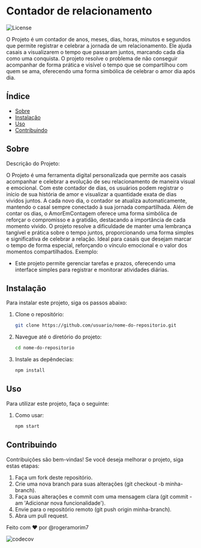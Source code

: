 # Contador de relacionamento

![License](https://img.shields.io/badge/license-MIT-green)

O Projeto é um contador de anos, meses, dias, horas, minutos e segundos que permite registrar e celebrar a jornada de um relacionamento. Ele ajuda casais a visualizarem o tempo que passaram juntos, marcando cada dia como uma conquista. O projeto resolve o problema de não conseguir acompanhar de forma prática e visível o tempo que se compartilhou com quem se ama, oferecendo uma forma simbólica de celebrar o amor dia após dia.

## Índice

- [Sobre](#sobre)
- [Instalação](#instalação)
- [Uso](#uso)
- [Contribuindo](#contribuindo)

## Sobre

Descrição do Projeto:

O Projeto é uma ferramenta digital personalizada que permite aos casais acompanhar e celebrar a evolução de seu relacionamento de maneira visual e emocional. Com este contador de dias, os usuários podem registrar o início de sua história de amor e visualizar a quantidade exata de dias vividos juntos. A cada novo dia, o contador se atualiza automaticamente, mantendo o casal sempre conectado à sua jornada compartilhada.
Além de contar os dias, o AmorEmContagem oferece uma forma simbólica de reforçar o compromisso e a gratidão, destacando a importância de cada momento vivido. O projeto resolve a dificuldade de manter uma lembrança tangível e prática sobre o tempo juntos, proporcionando uma forma simples e significativa de celebrar a relação. Ideal para casais que desejam marcar o tempo de forma especial, reforçando o vínculo emocional e o valor dos momentos compartilhados.
Exemplo:
- Este projeto permite gerenciar tarefas e prazos, oferecendo uma interface simples para registrar e monitorar atividades diárias.

## Instalação

Para instalar este projeto, siga os passos abaixo:

1. Clone o repositório:
   ```bash
   git clone https://github.com/usuario/nome-do-repositorio.git

2. Navegue até o diretório do projeto:
   ```bash
   cd nome-do-repositorio
3. Instale as depêndecias:
   ```bash
   npm install

## Uso

Para utilizar este projeto, faça o seguinte:

1. Como usar:
   ```bash
   npm start

## Contribuindo
Contribuições são bem-vindas! Se você deseja melhorar o projeto, siga estas etapas:

1. Faça um fork deste repositório.
2. Crie uma nova branch para suas alterações (git checkout -b minha-branch).
3. Faça suas alterações e commit com uma mensagem clara (git commit -am 'Adicionar nova funcionalidade').
4. Envie para o repositório remoto (git push origin minha-branch).
5. Abra um pull request.


Feito com ❤️ por @rogeramorim7


![codecov](https://codecov.io/gh/usuario/repositorio/branch/main/graph/badge.svg)












   



